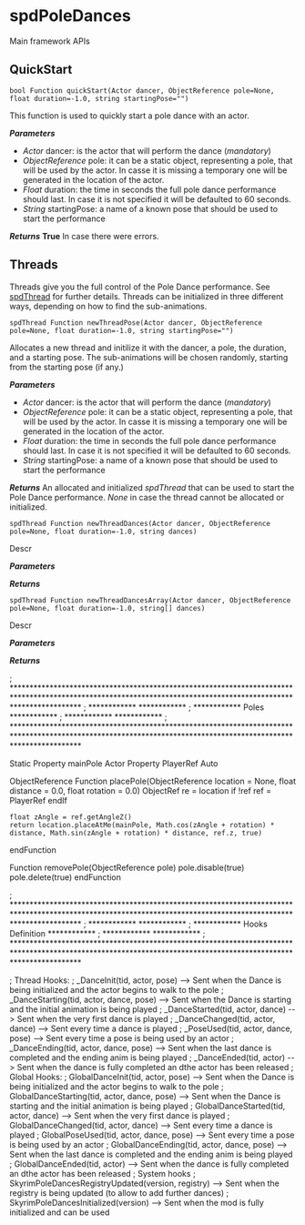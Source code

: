 # spdPoleDances 
Main framework APIs


## QuickStart
```
bool Function quickStart(Actor dancer, ObjectReference pole=None, float duration=-1.0, string startingPose="")
```
This function is used to quickly start a pole dance with an actor.

**_Parameters_**
* _Actor_ dancer: is the actor that will perform the dance (_mandatory_)
* _ObjectReference_ pole: it can be a static object, representing a pole, that will be used by the actor. In casse it is missing a temporary one will be generated in the location of the actor.
* _Float_ duration: the time in seconds the full pole dance performance should last. In case it is not specified it will be defaulted to 60 seconds.
* _String_ startingPose: a name of a known pose that should be used to start the performance

**_Returns_**
**True** In case there were errors.


## Threads
Threads give you the full control of the Pole Dance performance.
See [spdThread](spdThread.md) for further details.
Threads can be initialized in three different ways, depending on how to find the sub-animations.

```
spdThread Function newThreadPose(Actor dancer, ObjectReference pole=None, float duration=-1.0, string startingPose="")
```
Allocates a new thread and initilize it with the dancer, a pole, the duration, and a starting pose. The sub-animations will be chosen randomly, starting from the starting pose (if any.)

**_Parameters_**
* _Actor_ dancer: is the actor that will perform the dance (_mandatory_)
* _ObjectReference_ pole: it can be a static object, representing a pole, that will be used by the actor. In casse it is missing a temporary one will be generated in the location of the actor.
* _Float_ duration: the time in seconds the full pole dance performance should last. In case it is not specified it will be defaulted to 60 seconds.
* _String_ startingPose: a name of a known pose that should be used to start the performance

**_Returns_**
An allocated and initialized _spdThread_ that can be used to start the Pole Dance performance.
_None_ in case the thread cannot be allocated or initialized.


```
spdThread Function newThreadDances(Actor dancer, ObjectReference pole=None, float duration=-1.0, string dances)
```
Descr

**_Parameters_**

**_Returns_**


```
spdThread Function newThreadDancesArray(Actor dancer, ObjectReference pole=None, float duration=-1.0, string[] dances)
```
Descr

**_Parameters_**

**_Returns_**










; ****************************************************************************************************************************************************************
; ************                                                                                                                                        ************
; ************                                                Poles                                                                                   ************
; ************                                                                                                                                        ************
; ****************************************************************************************************************************************************************

Static Property mainPole
Actor Property PlayerRef Auto

ObjectReference Function placePole(ObjectReference location = None, float distance = 0.0, float rotation = 0.0)
	ObjectRef re = location
	if !ref
		ref = PlayerRef
	endIf
	
	float zAngle = ref.getAngleZ()
	return location.placeAtMe(mainPole, Math.cos(zAngle + rotation) * distance, Math.sin(zAngle + rotation) * distance, ref.z, true)
endFunction

Function removePole(ObjectReference pole)
	pole.disable(true)
	pole.delete(true)
endFunction


; ****************************************************************************************************************************************************************
; ************                                                                                                                                        ************
; ************                                             Hooks Definition                                                                           ************
; ************                                                                                                                                        ************
; ****************************************************************************************************************************************************************

; Thread Hooks:
; 	<Hook>_DanceInit(tid, actor, pose)				--> Sent when the Dance is being initialized and the actor begins to walk to the pole
; 	<Hook>_DanceStarting(tid, actor, dance, pose)	--> Sent when the Dance is starting and the initial animation is being played
; 	<Hook>_DanceStarted(tid, actor, dance)			--> Sent when the very first dance is played
; 	<Hook>_DanceChanged(tid, actor, dance)			--> Sent every time a dance is played
;	<Hook>_PoseUsed(tid, actor, dance, pose)		--> Sent every time a pose is being used by an actor
;	<Hook>_DanceEnding(tid, actor, dance, pose)		--> Sent when the last dance is completed and the ending anim is being played
;	<Hook>_DanceEnded(tid, actor)					--> Sent when the dance is fully completed an dthe actor has been released
; Global Hooks:
; 	GlobalDanceInit(tid, actor, pose)				--> Sent when the Dance is being initialized and the actor begins to walk to the pole
; 	GlobalDanceStarting(tid, actor, dance, pose)	--> Sent when the Dance is starting and the initial animation is being played
; 	GlobalDanceStarted(tid, actor, dance)			--> Sent when the very first dance is played
; 	GlobalDanceChanged(tid, actor, dance)			--> Sent every time a dance is played
;	GlobalPoseUsed(tid, actor, dance, pose)			--> Sent every time a pose is being used by an actor
;	GlobalDanceEnding(tid, actor, dance, pose)		--> Sent when the last dance is completed and the ending anim is being played
;	GlobalDanceEnded(tid, actor)					--> Sent when the dance is fully completed an dthe actor has been released
; System hooks
;	SkyrimPoleDancesRegistryUpdated(version, registry)	--> Sent when the registry is being updated (to allow to add further dances)
;	SkyrimPoleDancesInitialized(version)				--> Sent when the mod is fully initialized and can be used
